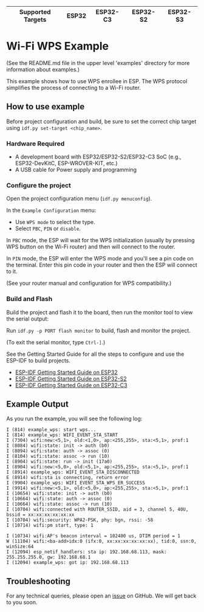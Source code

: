 | Supported Targets | ESP32 | ESP32-C3 | ESP32-S2 | ESP32-S3 |
| ----------------- | ----- | -------- | -------- | -------- |

# Wi-Fi WPS Example

(See the README.md file in the upper level 'examples' directory for more information about examples.)

This example shows how to use WPS enrollee in ESP. The WPS protocol simplifies the process of connecting to a Wi-Fi router.

## How to use example

Before project configuration and build, be sure to set the correct chip target using `idf.py set-target <chip_name>`.

### Hardware Required

* A development board with ESP32/ESP32-S2/ESP32-C3 SoC (e.g., ESP32-DevKitC, ESP-WROVER-KIT, etc.)
* A USB cable for Power supply and programming

### Configure the project

Open the project configuration menu (`idf.py menuconfig`).

In the `Example Configuration` menu:

* Use `WPS mode` to select the type.
* Select `PBC`, `PIN` or `disable`.

In `PBC` mode, the ESP will wait for the WPS initialization (usually by pressing WPS button on the Wi-Fi router) and then will connect to the router.

In `PIN` mode, the ESP will enter the WPS mode and you'll see a pin code on the terminal. Enter this pin code in your router and then the ESP will connect to it.

(See your router manual and configuration for WPS compatibility.)

### Build and Flash

Build the project and flash it to the board, then run the monitor tool to view the serial output:

Run `idf.py -p PORT flash monitor` to build, flash and monitor the project.

(To exit the serial monitor, type ``Ctrl-]``.)

See the Getting Started Guide for all the steps to configure and use the ESP-IDF to build projects.

* [ESP-IDF Getting Started Guide on ESP32](https://docs.espressif.com/projects/esp-idf/en/latest/esp32/get-started/index.html)
* [ESP-IDF Getting Started Guide on ESP32-S2](https://docs.espressif.com/projects/esp-idf/en/latest/esp32s2/get-started/index.html)
* [ESP-IDF Getting Started Guide on ESP32-C3](https://docs.espressif.com/projects/esp-idf/en/latest/esp32c3/get-started/index.html)


## Example Output

As you run the example, you will see the following log:

```
I (814) example_wps: start wps...
I (814) example_wps: WIFI_EVENT_STA_START
I (7304) wifi:new:<5,1>, old:<1,0>, ap:<255,255>, sta:<5,1>, prof:1
I (8084) wifi:state: init -> auth (b0)
I (8094) wifi:state: auth -> assoc (0)
I (8104) wifi:state: assoc -> run (10)
I (8904) wifi:state: run -> init (17a0)
I (8904) wifi:new:<5,0>, old:<5,1>, ap:<255,255>, sta:<5,1>, prof:1
I (8914) example_wps: WIFI_EVENT_STA_DISCONNECTED
E (8914) wifi:sta is connecting, return error
I (9904) example_wps: WIFI_EVENT_STA_WPS_ER_SUCCESS
I (9914) wifi:new:<5,1>, old:<5,0>, ap:<255,255>, sta:<5,1>, prof:1
I (10654) wifi:state: init -> auth (b0)
I (10664) wifi:state: auth -> assoc (0)
I (10664) wifi:state: assoc -> run (10)
I (10704) wifi:connected with ROUTER_SSID, aid = 3, channel 5, 40U, bssid = xx:xx:xx:xx:xx:xx
I (10704) wifi:security: WPA2-PSK, phy: bgn, rssi: -58
I (10714) wifi:pm start, type: 1

I (10734) wifi:AP's beacon interval = 102400 us, DTIM period = 1
W (11104) wifi:<ba-add>idx:0 (ifx:0, xx:xx:xx:xx:xx:xx), tid:0, ssn:0, winSize:64
I (12094) esp_netif_handlers: sta ip: 192.168.68.113, mask: 255.255.255.0, gw: 192.168.68.1
I (12094) example_wps: got ip: 192.168.68.113
```

## Troubleshooting

For any technical queries, please open an [issue](https://github.com/espressif/esp-idf/issues) on GitHub. We will get back to you soon.
